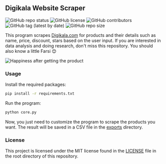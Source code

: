 ## Digikala Website Scraper

![GitHub repo status](https://img.shields.io/badge/status-active-green?style=flat)
![GitHub license](https://img.shields.io/github/license/sheikhartin/digikala-scraper)
![GitHub contributors](https://img.shields.io/github/contributors/sheikhartin/digikala-scraper)
![GitHub tag (latest by date)](https://img.shields.io/github/v/tag/sheikhartin/digikala-scraper)
![GitHub repo size](https://img.shields.io/github/repo-size/sheikhartin/digikala-scraper)

This program scrapes [Digikala.com](https://digikala.com) for products and their details such as name, price, discount, stars based on the user input. If you are interested in data analysis and doing research, don't miss this repository. You should also know a little Farsi :blush:

![Happiness after getting the product](https://media.giphy.com/media/xT0GqkcOLUy13Ph0TC/giphy.gif)

### Usage

Install the required packages:

```bash
pip install -r requirements.txt
```

Run the program:

```bash
python core.py
```

Now, you just need to customize the program to scrape the products you want. The result will be saved in a CSV file in the [exports](exports) directory.

### License

This project is licensed under the MIT license found in the [LICENSE](LICENSE) file in the root directory of this repository.
